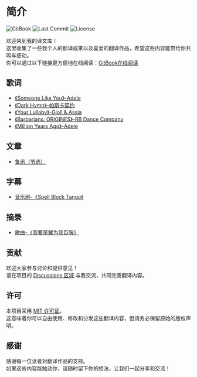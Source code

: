 # 简介

<div align="left"><img src="https://img.shields.io/badge/docs-GitBook-blue?logo=gitbook" alt="GitBook"> <img src="https://img.shields.io/github/last-commit/lkxnif/creativeTranslation" alt="Last Commit"> <img src="https://img.shields.io/github/license/lkxnif/creativeTranslation" alt="License"></div>

欢迎来到我的译文库！\
这里收集了一些我个人的翻译成果以及喜爱的翻译作品，希望这些内容能带给你共鸣与感动。\
你可以通过以下链接更方便地在线阅读：[GitBook在线阅读](https://lkxnifs-workspace.gitbook.io/martyr)

## 歌词

* [《Someone Like You》-Adele](lyric/someone-like-you.md)
* [《Dark Hymn》-帕斯卡契约](lyric/dark-hymn.md)
* [《Your Lullaby》-Giolì & Assia](lyric/your-lullaby.md)
* [《Barbarians: ORIGINES》-RB Dance Company](lyric/barbarians.md)
* [《Million Years Ago》-Adele](million-years-ago-adele.md)

## 文章

* [鲁迅（节选）](article/luxun.md)

## 字幕

* [音乐剧-《Spell Block Tango》](subtitles/spell-block-tango.md)

## 摘录

* [歌曲-《我要荣耀为我臣服》](extract/la-gloire-a-mes-genoux.md)

## 贡献

欢迎大家参与讨论和提供意见！\
请在项目的 [Discussions 区域](https://github.com/lkxnif/translation/discussions) 与我交流，共同完善翻译内容。

## 许可

本项目采用 [MIT 许可证](https://github.com/lkxnif/translation/blob/main/LICENSE)。\
这意味着你可以自由使用、修改和分发这些翻译内容，但请务必保留原始的版权声明。

## 感谢

感谢每一位读者对翻译作品的支持。\
如果这些内容能触动你，请随时留下你的想法，让我们一起分享和交流！
